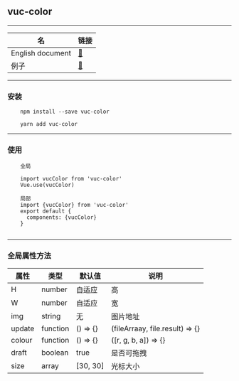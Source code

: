 ## vuc-color

---

|   名     |                                链接                                 |
|----------| ------------------------------------------------------------------- |
| English document | [👀](https://github.com/loo41/vuc/blob/master/package/vuc-color/README.md)|
|例子| [👀](https://github.com/loo41/Vuc/tree/master/package/vuc-color/example)|


---

### 安装

```
    npm install --save vuc-color
    
    yarn add vuc-color
```

---


### 使用

```
    全局
    
    import vucColor from 'vuc-color'
    Vue.use(vucColor)
    
    局部
    import {vucColor} from 'vuc-color'
    export default {
      components: {vucColor}
    }
    
```

---

### 全局属性方法

|   属性   |      类型      |   默认值  |    说明    |
|----------| ------------- | ---------- | ---------- |
| H        | number        | 自适应        | 高|
| W        | number        | 自适应        | 宽|
| img      | string         | 无       |     图片地址  |
| update   | function       | () => {}   | (fileArraay, file.result) => {} |
| colour   | function      | () => {}    | ([r, g, b, a]) => {} |
| draft    | boolean       | true        | 是否可拖拽  |
| size     |  array        | [30, 30]    | 光标大小 | 

